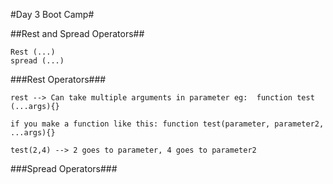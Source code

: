 #Day 3 Boot Camp#

##Rest and Spread Operators##

    Rest (...)
    spread (...)

   ###Rest Operators###

    rest --> Can take multiple arguments in parameter eg:  function test (...args){}

    if you make a function like this: function test(parameter, parameter2, ...args){}

    test(2,4) --> 2 goes to parameter, 4 goes to parameter2

   ###Spread Operators###